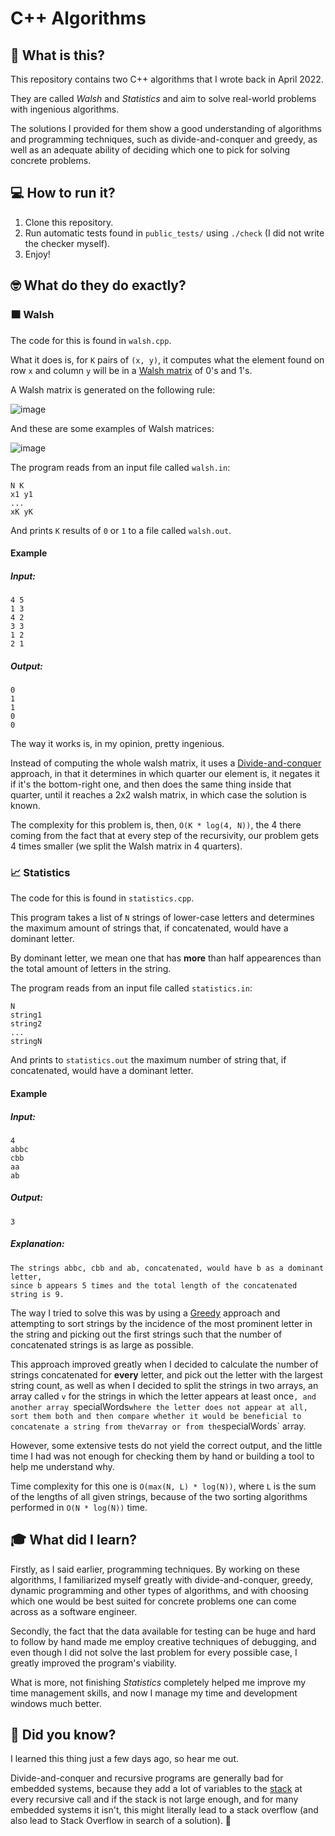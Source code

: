 # C++ Algorithms

## 👾 What is this?

This repository contains two C++ algorithms that I wrote back in April 2022.

They are called *Walsh* and *Statistics* and aim to solve real-world problems with ingenious algorithms.

The solutions I provided for them show a good understanding of algorithms and programming techniques, such as divide-and-conquer and greedy, as well as an adequate ability of deciding which one to pick for solving concrete problems.

## 💻 How to run it?

1.  Clone this repository.
2.  Run automatic tests found in `public_tests/` using `./check` (I did not write the checker myself).
3.  Enjoy!

## 🤓 What do they do exactly?

### 🟧 Walsh

The code for this is found in `walsh.cpp`.

What it does is, for `K` pairs of `(x, y)`, it computes what the element found on row `x` and column `y` will be in a [Walsh matrix](https://en.wikipedia.org/wiki/Walsh_matrix) of 0's and 1's.

A Walsh matrix is generated on the following rule:

![image](https://user-images.githubusercontent.com/74200913/224330062-46938a96-4715-4811-b768-83fdab76c0c5.png)

And these are some examples of Walsh matrices:

![image](https://user-images.githubusercontent.com/74200913/224330140-57e90f66-6dce-4e82-9e83-773034fb3331.png)

The program reads from an input file called `walsh.in`:

```
N K
x1 y1
...
xK yK
```

And prints `K` results of `0` or `1` to a file called `walsh.out`.

#### Example
##### Input:
```
4 5
1 3
4 2
3 3
1 2
2 1
```
##### Output:
```
0
1
1
0
0
```

The way it works is, in my opinion, pretty ingenious.

Instead of computing the whole walsh matrix, it uses a [Divide-and-conquer](https://en.wikipedia.org/wiki/Divide-and-conquer_algorithm) approach, in that it determines in which quarter our element is, it negates it if it's the bottom-right one, and then does the same thing inside that quarter, until it reaches a 2x2 walsh matrix, in which case the solution is known.

The complexity for this problem is, then, `O(K * log(4, N))`, the 4 there coming from the fact that at every step of the recursivity, our problem gets 4 times smaller (we split the Walsh matrix in 4 quarters).

### 📈 Statistics

The code for this is found in `statistics.cpp`.

This program takes a list of `N` strings of lower-case letters and determines the maximum amount of strings that, if concatenated, would have a dominant letter.

By dominant letter, we mean one that has **more** than half appearences than the total amount of letters in the string.

The program reads from an input file called `statistics.in`:

```
N
string1
string2
...
stringN
```

And prints to `statistics.out` the maximum number of string that, if concatenated, would have a dominant letter.

#### Example
##### Input:
```
4
abbc
cbb
aa
ab
```
##### Output:
```
3
```
##### Explanation:
```
The strings abbc, cbb and ab, concatenated, would have b as a dominant letter,
since b appears 5 times and the total length of the concatenated string is 9.
```

The way I tried to solve this was by using a [Greedy](https://en.wikipedia.org/wiki/Greedy_algorithm) approach and attempting to sort strings by the incidence of the most prominent letter in the string and picking out the first strings such that the number of concatenated strings is as large as possible.

This approach improved greatly when I decided to calculate the number of strings concatenated for **every** letter, and pick out the letter with the largest string count, as well as when I decided to split the strings in two arrays, an array called `v` for the strings in which the letter appears at least once`, and another array `specialWords` where the letter does not appear at all, sort them both and then compare whether it would be beneficial to concatenate a string from the `v` array or from the `specialWords` array.

However, some extensive tests do not yield the correct output, and the little time I had was not enough for checking them by hand or building a tool to help me understand why.

Time complexity for this one is `O(max(N, L) * log(N))`, where `L` is the sum of the lengths of all given strings, because of the two sorting algorithms performed in `O(N * log(N))` time.

## 🎓 What did I learn?

Firstly, as I said earlier, programming techniques. By working on these algorithms, I familiarized myself greatly with divide-and-conquer, greedy, dynamic programming and other types of algorithms, and with choosing which one would be best suited for concrete problems one can come across as a software engineer.

Secondly, the fact that the data available for testing can be huge and hard to follow by hand made me employ creative techniques of debugging, and even though I did not solve the last problem for every possible case, I greatly improved the program's viability.

What is more, not finishing *Statistics* completely helped me improve my time management skills, and now I manage my time and development windows much better.

## 🤔 Did you know?

I learned this thing just a few days ago, so hear me out.

Divide-and-conquer and recursive programs are generally bad for embedded systems, because they add a lot of variables to the [stack](https://en.wikipedia.org/wiki/Stack-based_memory_allocation) at every recursive call and if the stack is not large enough, and for many embedded systems it isn't, this might literally lead to a stack overflow (and also lead to Stack Overflow in search of a solution). 🥁
